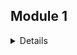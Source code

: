## Module 1
<details>
* Create a simple pipeline for automating work with a machine learning model.
  
* Different stages of the machine learning pipeline are described in different Python scripts, which are then connected into a unified sequence of actions using a Bash script.
  
* All files should be placed in the "lab1" subdirectory of the root directory.

Stages:

1. Create a Python script (data_creation.py) that generates various datasets describing a certain process (e.g., daily temperature changes). There should be several datasets, and some of them can include anomalies or noise. Some of the datasets should be saved in the "train" folder, and another part in the "test" folder. One way to complete this stage is by downloading a dataset from the network and splitting it into a test and training set. Please note that the file must be accessible, and the download methods should be available in Ubuntu or can be installed via pip in the pipeline.sh file.
2. Create a Python script (data_preprocessing.py) that performs data preprocessing, for example, using sklearn.preprocessing.StandardScaler. Transformations are applied to both the test and training datasets.
3. Create a Python script (model_preparation.py) that creates and trains a machine learning model on the constructed data from the "train" folder. You can use pickle to save the model to a file (see example).
4. Create a Python script (model_testing.py) to test the machine learning model on the constructed data from the "test" folder.
Write a Bash script (pipeline.sh) that sequentially runs all Python scripts. If necessary, make the script more complex. As a result of running the script, one line with the metric evaluation on your model is printed to the standard output, for example:
```shell
Model test accuracy is: 0.876
```
## Module 2
<details>
In the practical assignment for this module, you need to apply the knowledge you've gained about working with Docker (and Docker Compose). You need to use the knowledge you've acquired about creating microservices. In this task, you need to deploy a microservice in a Docker container. For example, it could be a machine learning model that accepts requests via an API and returns responses. Another option could be implementing an application based on Streamlit (https://github.com/korelin/streamlit_demo_app).

The results of this task should be placed in the lab3 subdirectory of your repository's root directory.

Here's what you need to do:

Prepare Python code for the model and microservice.
Create a Dockerfile.
Build a Docker image.
Run a Docker container and verify its operation.
Additional points will be awarded for:

Using Docker Compose.
Automating image building, linking the tag name to the build version (e.g., commit SHA, branch name).
Deployment (uploading) of the image to an artifact repository such as Docker Hub.

</details>
